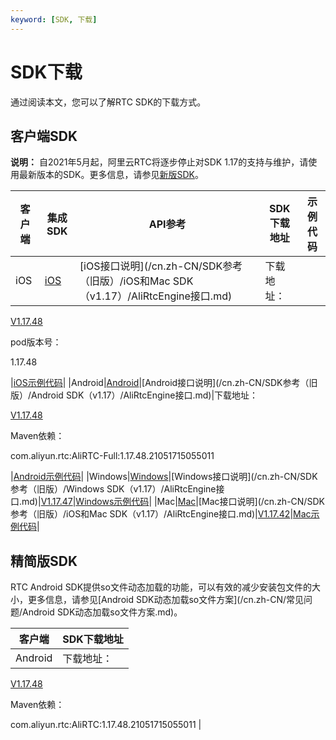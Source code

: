 ```yaml
---
keyword: [SDK, 下载]
---
```


# SDK下载

通过阅读本文，您可以了解RTC SDK的下载方式。

## 客户端SDK

**说明：** 自2021年5月起，阿里云RTC将逐步停止对SDK 1.17的支持与维护，请使用最新版本的SDK。更多信息，请参见[新版SDK](/cn.zh-CN/SDK参考/SDK下载.md)。

|客户端|集成SDK|API参考|SDK下载地址|示例代码|
|---|-----|-----|-------|----|
|iOS|[iOS](/cn.zh-CN/快速入门/集成客户端SDK/iOS.md)|[iOS接口说明](/cn.zh-CN/SDK参考（旧版）/iOS和Mac SDK（v1.17）/AliRtcEngine接口.md)|下载地址：

[V1.17.48](https://alivc-demo-cms.alicdn.com/versionProduct/sourceCode/rtc/1.17.48/AliRTCSdk_1.17.48(iOS).zip)

pod版本号：

1.17.48

|[iOS示例代码](https://github.com/aliyunvideo/AliRtcAppSample_iOS)|
|Android|[Android](/cn.zh-CN/快速入门/集成客户端SDK/Android.md)|[Android接口说明](/cn.zh-CN/SDK参考（旧版）/Android SDK（v1.17）/AliRtcEngine接口.md)|下载地址：

[V1.17.48](https://alivc-demo-cms.alicdn.com/versionProduct/sourceCode/rtc/1.17.48/AliRTCSdk_1.17.48(Android).zip)

Maven依赖：

com.aliyun.rtc:AliRTC-Full:1.17.48.21051715055011

|[Android示例代码](https://github.com/aliyunvideo/AliRtcAppSample_Android)|
|Windows|[Windows](/cn.zh-CN/快速入门/集成客户端SDK/Windows.md)|[Windows接口说明](/cn.zh-CN/SDK参考（旧版）/Windows SDK（v1.17）/AliRtcEngine接口.md)|[V1.17.47](https://alivc-demo-cms.alicdn.com/versionProduct/sourceCode/rtc/1.17.47/AliRTCSdk_1.17.47(Windows).zip)|[Windows示例代码](https://github.com/aliyunvideo/AliRtcAppSample_Windows/tree/master/MFC%20Demo)|
|Mac|[Mac](/cn.zh-CN/快速入门/集成客户端SDK/Mac.md)|[Mac接口说明](/cn.zh-CN/SDK参考（旧版）/iOS和Mac SDK（v1.17）/AliRtcEngine接口.md)|[V1.17.42](https://alivc-demo-cms.alicdn.com/versionProduct/sourceCode/rtc/1.17.42/AliRTCSdk_1.17.42(Mac).zip)|[Mac示例代码](https://github.com/aliyunvideo/AliRtcAppSample_Mac)|

## 精简版SDK

RTC Android SDK提供so文件动态加载的功能，可以有效的减少安装包文件的大小，更多信息，请参见[Android SDK动态加载so文件方案](/cn.zh-CN/常见问题/Android SDK动态加载so文件方案.md)。

|客户端|SDK下载地址|
|---|-------|
|Android|下载地址：

[V1.17.48](https://alivc-demo-cms.alicdn.com/versionProduct/sourceCode/rtc/1.17.48/AliRTCSdk_1.17.48(Android_arr_so).zip)

Maven依赖：

com.aliyun.rtc:AliRTC:1.17.48.21051715055011 |

